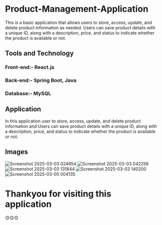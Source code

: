 # Product-Management-Application
This is a basic application that allows users to store, access, update, and delete product information as needed.
Users can save product details with a unique ID, along with a description, price, and status to indicate whether the product is available or not.
## Tools and Technology
### Front-end:- React.js
### Back-end:- Spring Boot, Java
### Database:- MySQL
## Application
In this application user to store, access, update, and delete product information and Users can save product details with a unique ID, along with a description, price, and status to indicate whether the product is available or not.
## Images
![Screenshot 2025-03-03 024654](https://github.com/user-attachments/assets/e2ea135b-555d-48bc-a9d9-f39c08021089)
![Screenshot 2025-03-03 042256](https://github.com/user-attachments/assets/92b10457-e2e6-49b5-891f-aa74e66163c3)
![Screenshot 2025-03-03 131844](https://github.com/user-attachments/assets/3a1f8c45-a891-4632-8a53-81dfd880d676)
![Screenshot 2025-03-03 140200](https://github.com/user-attachments/assets/08b22e14-b74c-4250-9b4f-07da8e578b21)
![Screenshot 2025-03-05 004135](https://github.com/user-attachments/assets/9ee5f05a-e1c8-4794-8f1d-2f7b47d508f2)

# Thankyou for visiting this application
😊😊😊
